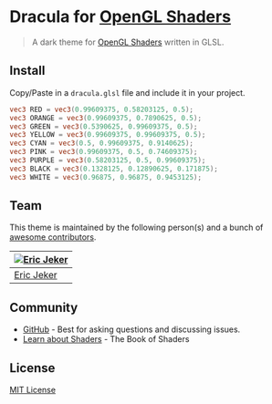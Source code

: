 # Dracula for [OpenGL Shaders](https://learnopengl.com/Getting-started/Shaders)

> A dark theme for [OpenGL Shaders](https://learnopengl.com/Getting-started/Shaders) written in GLSL.

## Install

Copy/Paste in a `dracula.glsl` file and include it in your project.

```glsl
vec3 RED = vec3(0.99609375, 0.58203125, 0.5);
vec3 ORANGE = vec3(0.99609375, 0.7890625, 0.5);
vec3 GREEN = vec3(0.5390625, 0.99609375, 0.5);
vec3 YELLOW = vec3(0.99609375, 0.99609375, 0.5);
vec3 CYAN = vec3(0.5, 0.99609375, 0.9140625);
vec3 PINK = vec3(0.99609375, 0.5, 0.74609375);
vec3 PURPLE = vec3(0.58203125, 0.5, 0.99609375);
vec3 BLACK = vec3(0.1328125, 0.12890625, 0.171875);
vec3 WHITE = vec3(0.96875, 0.96875, 0.9453125);
```


## Team

This theme is maintained by the following person(s) and a bunch of [awesome contributors](https://github.com/ericjeker/dracula-shader/graphs/contributors).

| [![Eric Jeker](https://github.com/ericjeker.png?size=100)](https://github.com/ericjeker) |
| ---------------------------------------------------------------------------------------- |
| [Eric Jeker](https://github.com/ericjeker)                                               |

## Community

- [GitHub](https://github.com/ericjeker/dracula-shader/discussions) - Best for asking questions and discussing issues.
- [Learn about Shaders](https://thebookofshaders.com) - The Book of Shaders

## License

[MIT License](./LICENSE)

